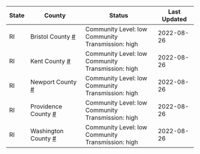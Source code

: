 State | County | Status | Last Updated
--- | --- | --- | --- 
RI | Bristol County <a href="#bristol_county">#</a> | <a name="bristol_county"></a>Community Level: low<br/>Community Transmission: high | 2022-08-26
RI | Kent County <a href="#kent_county">#</a> | <a name="kent_county"></a>Community Level: low<br/>Community Transmission: high | 2022-08-26
RI | Newport County <a href="#newport_county">#</a> | <a name="newport_county"></a>Community Level: low<br/>Community Transmission: high | 2022-08-26
RI | Providence County <a href="#providence_county">#</a> | <a name="providence_county"></a>Community Level: low<br/>Community Transmission: high | 2022-08-26
RI | Washington County <a href="#washington_county">#</a> | <a name="washington_county"></a>Community Level: low<br/>Community Transmission: high | 2022-08-26
